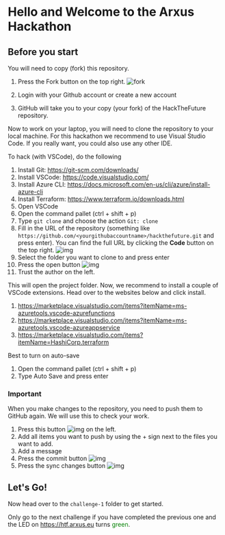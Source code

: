 # Hello and Welcome to the Arxus Hackathon
## Before you start

You will need to copy (fork) this repository.
1. Press the Fork button on the top right.
![fork](https://www.earthdatascience.org/images/earth-analytics/git-version-control/githubguides-bootcamp-fork.png)

2. Login with your Github account or create a new account
3. GitHub will take you to your copy (your fork) of the HackTheFuture repository.

Now to work on your laptop, you will need to clone the repository to your local machine. For this hackathon we recommend to use Visual Studio Code. If you really want, you could also use any other IDE. 

To hack (with VSCode), do the following
1. Install Git: https://git-scm.com/downloads/
2. Install VSCode: https://code.visualstudio.com/
3. Install Azure CLI: https://docs.microsoft.com/en-us/cli/azure/install-azure-cli
4. Install Terraform: https://www.terraform.io/downloads.html
3. Open VSCode
4. Open the command pallet (ctrl + shift + p)
5. Type `git clone` and choose the action `Git: clone`
6. Fill in the URL of the repository (something like `https://github.com/<yourgithubaccountname>/hackthefuture.git` and press enter). You can find the full URL by clicking the **Code** button on the top right. ![img](https://i.imgur.com/vn8DNw5.png)
7. Select the folder you want to clone to and press enter 
8. Press the open button 
![img](https://i.imgur.com/PgahkOf.png)
9. Trust the author on the left.

This will open the project folder.
Now, we recommend to install a couple of VSCode extensions. Head over to the websites below and click install.
1. https://marketplace.visualstudio.com/items?itemName=ms-azuretools.vscode-azurefunctions
2. https://marketplace.visualstudio.com/items?itemName=ms-azuretools.vscode-azureappservice
3. https://marketplace.visualstudio.com/items?itemName=HashiCorp.terraform


Best to turn on auto-save
1. Open the command pallet (ctrl + shift + p)
2. Type Auto Save and press enter
### Important
When you make changes to the repository, you need to push them to GitHub again.
We will use this to check your work.
1. Press this button ![img](https://i.imgur.com/n2wvVNO.png) on the left.
2. Add all items you want to push by using the + sign next to the files you want to add.
3. Add a message
4. Press the commit button ![img](https://i.imgur.com/Ms4fzli.png)
5. Press the sync changes button ![img](https://i.imgur.com/vbZTFR3.png)


## Let's Go!
Now head over to the `challenge-1` folder to get started.

Only go to the next challenge if you have completed the previous one and the LED on https://htf.arxus.eu turns <span style="color:green">green</span>.
